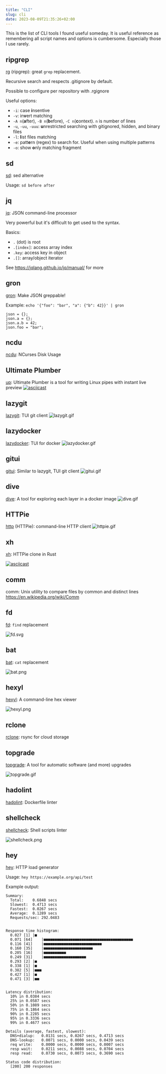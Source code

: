 ```yaml
---
title: "CLI"
slug: cli
date: 2023-08-09T21:35:26+02:00
---
```


This is the list of CLI tools I found useful someday.
It is useful reference as remembering all script names and options is cumbersome.
Especially those I use rarely.

## ripgrep
[rg](https://github.com/BurntSushi/ripgrep) (ripgrep): great `grep` replacement.

Recursive search and respects .gitignore by default.

Possible to configure per repository with .rgignore

Useful options:
* `-i`: case **i**nsentive 
* `-v`: in**v**ert matching
* `-A n`(**a**fter), `-B n`(**b**efore), `-C n`(**c**ontext). `n` is number of lines
* `-u`, `-uu`, `-uuu`: **u**nrestricted searching with gitignored, hidden, and binary files
* `-l`: **l**ist files matching
* `-e`: patt**e**rn (regex) to search for. Useful when using multiple patterns
* `-o`: show **o**nly matching fragment

## sd
[sd](https://github.com/chmln/sd): sed alternative

Usage: `sd before after`

## jq
[jq](https://github.com/jqlang/jq): JSON command-line processor

Very powerful but it's difficult to get used to the syntax.

Basics:
- `.` (dot) is root
- `.[index]`: access array index
- `.key`: access key in object 
- `.[]`: array/object iterator

See https://jqlang.github.io/jq/manual/ for more

## gron
[gron](https://github.com/tomnomnom/gron): Make JSON greppable!

Example: `echo '{"foo": "bar", "a": {"b": 42}}' | gron`
```
json = {};
json.a = {};
json.a.b = 42;
json.foo = "bar";
```

## ncdu
[ncdu](https://dev.yorhel.nl/ncdu): NCurses Disk Usage

## Ultimate Plumber
[up](https://github.com/akavel/up): Ultimate Plumber is a tool for writing Linux pipes with instant live preview 
[![asciicast](https://asciinema.org/a/208538.svg)](https://asciinema.org/a/208538)

## lazygit
[lazygit](https://github.com/jesseduffield/lazygit): TUI git client
![lazygit.gif](https://github.com/jesseduffield/lazygit/raw/assets/demo/commit_and_push-compressed.gif)

## lazydocker
[lazydocker](): TUI for docker
![lazydocker.gif](https://github.com/jesseduffield/lazydocker/blob/master/docs/resources/demo3.gif?raw=true)

## gitui
[gitui](https://github.com/extrawurst/gitui): Similar to lazygit, TUI git client
![gitui.gif](https://github.com/extrawurst/gitui/raw/master/demo.gif)

## dive
[dive](https://github.com/wagoodman/dive): A tool for exploring each layer in a docker image 
![dive.gif](https://github.com/wagoodman/dive/raw/main/.data/demo.gif)

## HTTPie
[http](https://github.com/httpie/httpie) (HTTPie): command-line HTTP client
![httpie.gif](https://raw.githubusercontent.com/httpie/cli/master/docs/httpie-animation.gif)

## xh
[xh](https://github.com/ducaale/xh): HTTPie clone in Rust

[![asciicast](https://asciinema.org/a/475190.svg)](https://asciinema.org/a/475190)

## comm
comm: Unix utility to compare files by common and distinct lines
https://en.wikipedia.org/wiki/Comm

## fd
[fd](https://github.com/sharkdp/fd): `find` replacement

![fd.svg](https://github.com/sharkdp/fd/raw/master/doc/screencast.svg)

## bat
[bat](https://github.com/sharkdp/bat): `cat` replacement

![bat.png](https://camo.githubusercontent.com/7b7c397acc5b91b4c4cf7756015185fe3c5f700f70d256a212de51294a0cf673/68747470733a2f2f696d6775722e636f6d2f724773646e44652e706e67)

## hexyl
[hexyl](https://github.com/sharkdp/hexyl): A command-line hex viewer

![hexyl.png](https://camo.githubusercontent.com/585a9f1ed1828f21ba1d4faa2720627c649c73b0ba75cb98aacdf0ca300957eb/68747470733a2f2f692e696d6775722e636f6d2f4d574f3975534c2e706e67)

## rclone
[rclone](https://github.com/rclone/rclone): rsync for cloud storage

## topgrade
[topgrade](https://github.com/topgrade-rs/topgrade): A tool for automatic software (and more) upgrades

![topgrade.gif](https://github.com/topgrade-rs/topgrade/raw/master/doc/screenshot.gif)

## hadolint
[hadolint](https://github.com/hadolint/hadolint): Dockerfile linter

## shellcheck
[shellcheck](https://github.com/koalaman/shellcheck): Shell scripts linter

![shellcheck.png](https://github.com/koalaman/shellcheck/raw/master/doc/terminal.png)

## hey
[hey](https://github.com/rakyll/hey): HTTP load generator

Usage: `hey https://example.org/api/test`

Example output:
```
Summary:
  Total:	0.6848 secs
  Slowest:	0.4713 secs
  Fastest:	0.0267 secs
  Average:	0.1289 secs
  Requests/sec:	292.0483
  

Response time histogram:
  0.027 [1]	|■
  0.071 [64]	|■■■■■■■■■■■■■■■■■■■■■■■■■■■■■■■■■■■■■■■■
  0.116 [41]	|■■■■■■■■■■■■■■■■■■■■■■■■■■
  0.160 [35]	|■■■■■■■■■■■■■■■■■■■■■■
  0.205 [16]	|■■■■■■■■■■
  0.249 [31]	|■■■■■■■■■■■■■■■■■■■
  0.293 [2]	|■
  0.338 [1]	|■
  0.382 [5]	|■■■
  0.427 [1]	|■
  0.471 [3]	|■■


Latency distribution:
  10% in 0.0384 secs
  25% in 0.0587 secs
  50% in 0.1089 secs
  75% in 0.1864 secs
  90% in 0.2285 secs
  95% in 0.3336 secs
  99% in 0.4677 secs

Details (average, fastest, slowest):
  DNS+dialup:	0.0131 secs, 0.0267 secs, 0.4713 secs
  DNS-lookup:	0.0071 secs, 0.0000 secs, 0.0439 secs
  req write:	0.0000 secs, 0.0000 secs, 0.0007 secs
  resp wait:	0.0211 secs, 0.0088 secs, 0.0704 secs
  resp read:	0.0730 secs, 0.0073 secs, 0.3690 secs

Status code distribution:
  [200]	200 responses
```


